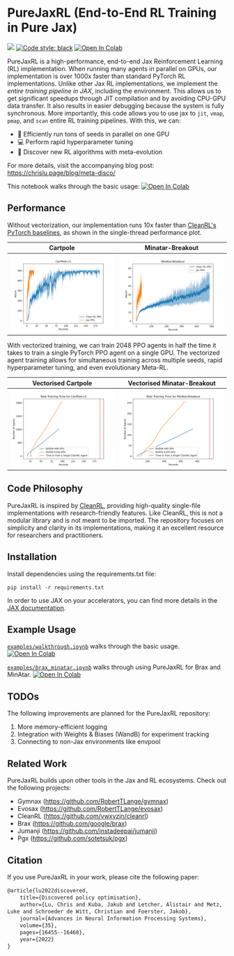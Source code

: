 # PureJaxRL (End-to-End RL Training in Pure Jax)

[<img src="https://img.shields.io/badge/license-Apache2.0-blue.svg">](https://github.com/luchris429/purejaxrl/LICENSE)
[![Code style: black](https://img.shields.io/badge/code%20style-black-000000.svg)](https://github.com/psf/black)
[![Open In Colab](https://colab.research.google.com/assets/colab-badge.svg)](https://colab.research.google.com/github/luchris429/purejaxrl/blob/main/examples/walkthrough.ipynb)

PureJaxRL is a high-performance, end-to-end Jax Reinforcement Learning (RL) implementation. When running many agents in parallel on GPUs, our implementation is over 1000x faster than standard PyTorch RL implementations. Unlike other Jax RL implementations, we implement the *entire training pipeline in JAX*, including the environment. This allows us to get significant speedups through JIT compilation and by avoiding CPU-GPU data transfer. It also results in easier debugging because the system is fully synchronous. More importantly, this code allows you to use jax to `jit`, `vmap`, `pmap`, and `scan` entire RL training pipelines. With this, we can:

- 🏃 Efficiently run tons of seeds in parallel on one GPU
- 💻 Perform rapid hyperparameter tuning
- 🦎 Discover new RL algorithms with meta-evolution

For more details, visit the accompanying blog post: https://chrislu.page/blog/meta-disco/

This notebook walks through the basic usage: [![Open In Colab](https://colab.research.google.com/assets/colab-badge.svg)](https://colab.research.google.com/github/luchris429/purejaxrl/blob/main/examples/example_0.ipynb)

## Performance

Without vectorization, our implementation runs 10x faster than [CleanRL's PyTorch baselines](https://github.com/vwxyzjn/cleanrl/blob/master/cleanrl/ppo.py), as shown in the single-thread performance plot.

Cartpole                   |  Minatar-Breakout
:-------------------------:|:-------------------------:
![](docs/cartpole_plot_seconds.png)  |  ![](docs/minatar_plot_seconds.png)


With vectorized training, we can train 2048 PPO agents in half the time it takes to train a single PyTorch PPO agent on a single GPU. The vectorized agent training allows for simultaneous training across multiple seeds, rapid hyperparameter tuning, and even evolutionary Meta-RL. 

Vectorised Cartpole        |  Vectorised Minatar-Breakout
:-------------------------:|:-------------------------:
![](docs/cartpole_plot_parallel.png)  |  ![](docs/minatar_plot_parallel.png)


## Code Philosophy

PureJaxRL is inspired by [CleanRL](https://github.com/vwxyzjn/cleanrl), providing high-quality single-file implementations with research-friendly features. Like CleanRL, this is not a modular library and is not meant to be imported. The repository focuses on simplicity and clarity in its implementations, making it an excellent resource for researchers and practitioners.

## Installation

Install dependencies using the requirements.txt file:

```
pip install -r requirements.txt
```

In order to use JAX on your accelerators, you can find more details in the [JAX documentation](https://github.com/google/jax#installation).

## Example Usage

[`examples/walkthrough.ipynb`](https://github.com/luchris429/purejaxrl/blob/main/examples/walkthrough.ipynb) walks through the basic usage. [![Open In Colab](https://colab.research.google.com/assets/colab-badge.svg)](https://colab.research.google.com/github/luchris429/purejaxrl/blob/main/examples/walkthrough.ipynb)

[`examples/brax_minatar.ipynb`](https://github.com/luchris429/purejaxrl/blob/main/examples/brax_minatar.ipynb) walks through using PureJaxRL for Brax and MinAtar. [![Open In Colab](https://colab.research.google.com/assets/colab-badge.svg)](https://colab.research.google.com/github/luchris429/purejaxrl/blob/main/examples/brax_minatar.ipynb)

## TODOs

The following improvements are planned for the PureJaxRL repository:

1. More memory-efficient logging
2. Integration with Weights & Biases (WandB) for experiment tracking
3. Connecting to non-Jax environments like envpool

## Related Work

PureJaxRL builds upon other tools in the Jax and RL ecosystems. Check out the following projects:

- Gymnax (https://github.com/RobertTLange/gymnax)
- Evosax (https://github.com/RobertTLange/evosax)
- CleanRL (https://github.com/vwxyzjn/cleanrl)
- Brax (https://github.com/google/brax)
- Jumanji (https://github.com/instadeepai/jumanji)
- Pgx (https://github.com/sotetsuk/pgx)

## Citation

If you use PureJaxRL in your work, please cite the following paper:

```
@article{lu2022discovered,
    title={Discovered policy optimisation},
    author={Lu, Chris and Kuba, Jakub and Letcher, Alistair and Metz, Luke and Schroeder de Witt, Christian and Foerster, Jakob},
    journal={Advances in Neural Information Processing Systems},
    volume={35},
    pages={16455--16468},
    year={2022}
}
```